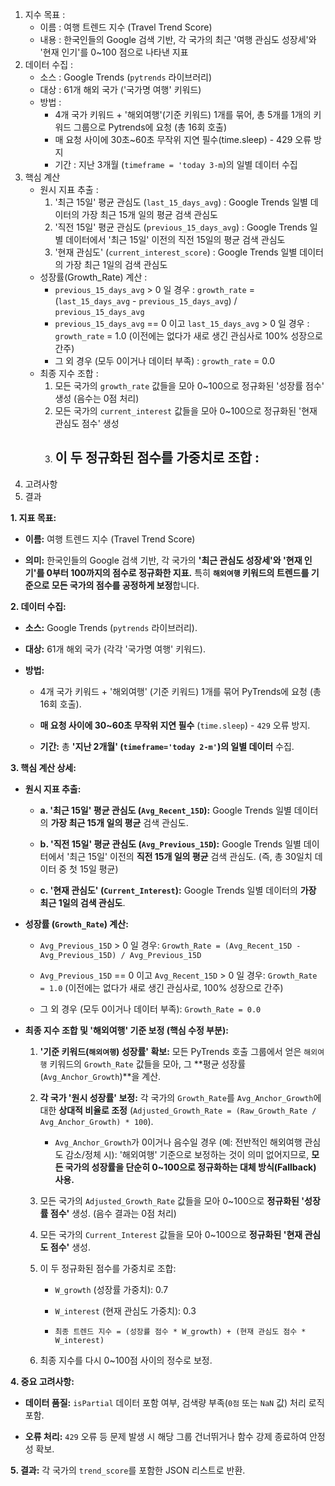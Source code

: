 

1. 지수 목표 :
	-  이름 : 여행 트렌드 지수 (Travel Trend Score)
	-  내용 : 한국인들의 Google 검색 기반, 각 국가의 최근 '여행 관심도 성장세'와 '현재 인기'를 0~100 점으로 나타낸 지표
2. 데이터 수집 : 
	- 소스 : Google Trends (`pytrends` 라이브러리)
	- 대상 : 61개 해외 국가 ('국가명 여행' 키워드)
	- 방법 :
		- 4개 국가 키워드 + '해외여행'(기준 키워드) 1개를 묶어, 총 5개를 1개의 키워드 그룹으로 Pytrends에 요청 (총 16회 호출)
		- 매 요청 사이에 30초~60초 무작위 지연 필수(time.sleep) - 429 오류 방지
		- 기간 : 지난 3개월 (`timeframe = 'today 3-m`)의 일별 데이터 수집
3. 핵심 계산
	- 원시 지표 추출 : 
		1. '최근 15일' 평균 관심도 (`last_15_days_avg`) : Google Trends 일별 데이터의 가장 최근 15개 일의 평균 검색 관심도
		2. '직전 15일' 평균 관심도 (`previous_15_days_avg`) : Google Trends 일별 데이터에서 '최근 15일' 이전의 직전 15일의 평균 검색 관심도
		3. '현재 관심도' (`current_interest_score`) : Google Trends 일별 데이터의 가장 최근 1일의 검색 관심도
	- 성장률(Growth_Rate) 계산 :
		- `previous_15_days_avg` > 0 일 경우 : `growth_rate` = (`last_15_days_avg` - `previous_15_days_avg`) / `previous_15_days_avg`
		- `previous_15_days_avg` == 0 이고 `last_15_days_avg` > 0 일 경우 :
			`growth_rate` = 1.0 (이전에는 없다가 새로 생긴 관심사로 100% 성장으로 간주)
		- 그 외 경우 (모두 0이거나 데이터 부족) : `growth_rate` = 0.0
	- 최종 지수 조합 :
		1. 모든 국가의 `growth_rate` 값들을 모아 0~100으로 정규화된 '성장률 점수' 생성 (음수는 0점 처리)
		2. 모든 국가의 `current_interest` 값들을 모아 0~100으로 정규화된 '현재 관심도 점수' 생성
		3. 이 두 정규화된 점수를 가중치로 조합 :
			- 
4. 고려사항
5. 결과







**1. 지표 목표:**

- **이름:** 여행 트렌드 지수 (Travel Trend Score)
    
- **의미:** 한국인들의 Google 검색 기반, 각 국가의 **'최근 관심도 성장세'와 '현재 인기'를 0부터 100까지의 점수로 정규화한 지표.** 특히 **`해외여행` 키워드의 트렌드를 기준으로 모든 국가의 점수를 공정하게 보정**합니다.
    

**2. 데이터 수집:**

- **소스:** Google Trends (`pytrends` 라이브러리).
    
- **대상:** 61개 해외 국가 (각각 '국가명 여행' 키워드).
    
- **방법:**
    
    - 4개 국가 키워드 + '해외여행' (기준 키워드) 1개를 묶어 PyTrends에 요청 (총 16회 호출).
        
    - **매 요청 사이에 30~60초 무작위 지연 필수** (`time.sleep`) - `429` 오류 방지.
        
    - **기간:** 총 **'지난 2개월' (`timeframe='today 2-m'`)의 일별 데이터** 수집.
        

**3. 핵심 계산 상세:**

- **원시 지표 추출:**
    
    - **a. '최근 15일' 평균 관심도 (`Avg_Recent_15D`):** Google Trends 일별 데이터의 **가장 최근 15개 일의 평균** 검색 관심도.
        
    - **b. '직전 15일' 평균 관심도 (`Avg_Previous_15D`):** Google Trends 일별 데이터에서 '최근 15일' 이전의 **직전 15개 일의 평균** 검색 관심도. (즉, 총 30일치 데이터 중 첫 15일 평균)
        
    - **c. '현재 관심도' (`Current_Interest`):** Google Trends 일별 데이터의 **가장 최근 1일의 검색 관심도**.
        
- **성장률 (`Growth_Rate`) 계산:**
    
    - `Avg_Previous_15D` > 0 일 경우: `Growth_Rate = (Avg_Recent_15D - Avg_Previous_15D) / Avg_Previous_15D`
        
    - `Avg_Previous_15D` == 0 이고 `Avg_Recent_15D` > 0 일 경우: `Growth_Rate = 1.0` (이전에는 없다가 새로 생긴 관심사로, 100% 성장으로 간주)
        
    - 그 외 경우 (모두 0이거나 데이터 부족): `Growth_Rate = 0.0`
        
- **최종 지수 조합 및 '해외여행' 기준 보정 (핵심 수정 부분):**
    
    1. **'기준 키워드(`해외여행`) 성장률' 확보:** 모든 PyTrends 호출 그룹에서 얻은 `해외여행` 키워드의 `Growth_Rate` 값들을 모아, 그 **평균 성장률 (`Avg_Anchor_Growth`)**을 계산.
        
    2. **각 국가 '원시 성장률' 보정:** 각 국가의 `Growth_Rate`를 `Avg_Anchor_Growth`에 대한 **상대적 비율로 조정** (`Adjusted_Growth_Rate = (Raw_Growth_Rate / Avg_Anchor_Growth) * 100`).
        
        - `Avg_Anchor_Growth`가 0이거나 음수일 경우 (예: 전반적인 해외여행 관심도 감소/정체 시): '해외여행' 기준으로 보정하는 것이 의미 없어지므로, **모든 국가의 성장률을 단순히 0~100으로 정규화하는 대체 방식(Fallback) 사용.**
            
    3. 모든 국가의 `Adjusted_Growth_Rate` 값들을 모아 0~100으로 **정규화된 '성장률 점수'** 생성. (음수 결과는 0점 처리)
        
    4. 모든 국가의 `Current_Interest` 값들을 모아 0~100으로 **정규화된 '현재 관심도 점수'** 생성.
        
    5. 이 두 정규화된 점수를 가중치로 조합:
        
        - `W_growth` (성장률 가중치): 0.7
            
        - `W_interest` (현재 관심도 가중치): 0.3
            
        - `최종 트렌드 지수 = (성장률 점수 * W_growth) + (현재 관심도 점수 * W_interest)`
            
    6. 최종 지수를 다시 0~100점 사이의 정수로 보정.
        

**4. 중요 고려사항:**

- **데이터 품질:** `isPartial` 데이터 포함 여부, 검색량 부족(`0점` 또는 `NaN` 값) 처리 로직 포함.
    
- **오류 처리:** `429` 오류 등 문제 발생 시 해당 그룹 건너뛰거나 함수 강제 종료하여 안정성 확보.
    

**5. 결과:** 각 국가의 `trend_score`를 포함한 JSON 리스트로 반환.
